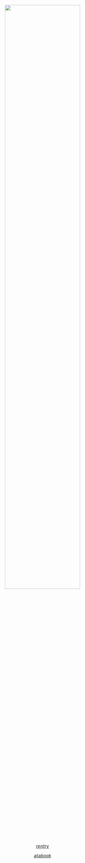 
  <p align="center" width="100%">
    <img width="70%" src="https://i.postimg.cc/V6BTvMkf/Untitled806-20250127200800.png">
</p>
<p align="center" width="100%"><a href=https://rentry.co/DONTTRUSTME_>𝘳𝘦𝘯𝘵𝘳𝘺</a> <p align="center" width="100%"><a href=https://leedongwook.atabook.org>𝘢𝘵𝘢𝘣𝘰𝘰𝘬</a> 
